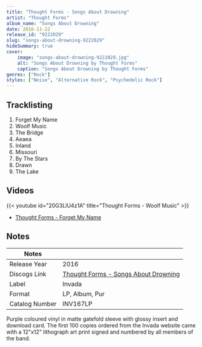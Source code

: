 ```yaml
---
title: "Thought Forms - Songs About Drowning"
artist: "Thought Forms"
album_name: "Songs About Drowning"
date: 2016-11-22
release_id: "9222029"
slug: "songs-about-drowning-9222029"
hideSummary: true
cover:
    image: "songs-about-drowning-9222029.jpg"
    alt: "Songs About Drowning by Thought Forms"
    caption: "Songs About Drowning by Thought Forms"
genres: ["Rock"]
styles: ["Noise", "Alternative Rock", "Psychedelic Rock"]
---
```


## Tracklisting
1. Forget My Name
2. Woolf Music
3. The Bridge
4. Aeaea
5. Inland
6. Missouri
7. By The Stars
8. Drawn
9. The Lake

## Videos
{{< youtube id="20G3LlU4z1A" title="Thought Forms - Woolf Music" >}}
- [Thought Forms - Forget My Name](https://www.youtube.com/watch?v=wIqml6lLNJw)


## Notes

| Notes          |             |
| ---------------| ----------- |
| Release Year   | 2016 |
| Discogs Link   | [Thought Forms - Songs About Drowning](https://www.discogs.com/release/9222029-Thought-Forms-Songs-About-Drowning) |
| Label          | Invada |
| Format         | LP, Album, Pur |
| Catalog Number | INV167LP |

Purple coloured vinyl in matte gatefold sleeve with glossy insert and download card. The first 100 copies ordered from the Invada website came with a 12"x12" lithograph art print signed and numbered by all members of the band.

